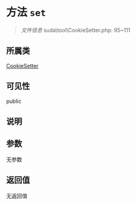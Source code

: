 # 方法 `set`

> *文件信息* suda\tool\CookieSetter.php: 95~111

## 所属类 

[CookieSetter](../CookieSetter.md)

## 可见性

public

## 说明



## 参数


无参数


## 返回值

无返回值
